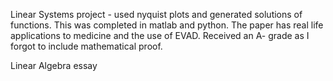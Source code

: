
Linear Systems project - used nyquist plots and generated solutions of functions. This was completed in matlab and python. The paper has real life applications to medicine and the use of EVAD. Received an A- grade as I forgot to include mathematical proof.


Linear Algebra essay
